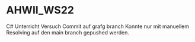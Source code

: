 # AHWII_WS22
C# Unterricht
Versuch Commit auf grafg branch
Konnte nur mit manuellem Resolving auf den main branch gepushed werden.
